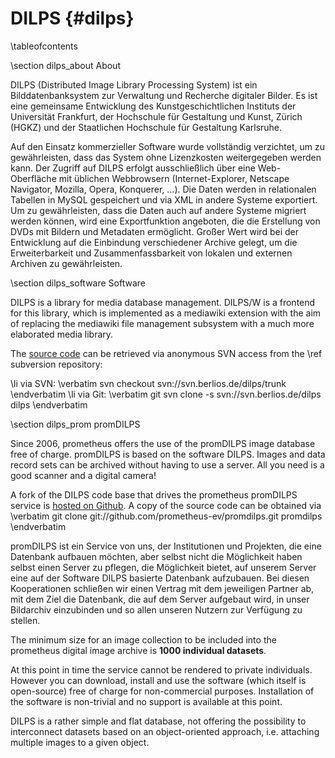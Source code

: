 DILPS    {#dilps}
=================

\tableofcontents

\section dilps_about About

DILPS (Distributed Image Library Processing System) ist ein Bilddatenbanksystem zur Verwaltung und Recherche digitaler Bilder. Es ist eine gemeinsame Entwicklung des Kunstgeschichtlichen Instituts der Universität Frankfurt, der Hochschule für Gestaltung und Kunst, Zürich (HGKZ) und der Staatlichen Hochschule für Gestaltung Karlsruhe.

Auf den Einsatz kommerzieller Software wurde vollständig verzichtet, um zu gewährleisten, dass das System ohne Lizenzkosten weitergegeben werden kann. Der Zugriff auf DILPS erfolgt ausschließlich über eine Web-Oberfläche mit üblichen Webbrowsern (Internet-Explorer, Netscape Navigator, Mozilla, Opera, Konquerer, …). Die Daten werden in relationalen Tabellen in MySQL gespeichert und via XML in andere Systeme exportiert. Um zu gewährleisten, dass die Daten auch auf andere Systeme migriert werden können, wird eine Exportfunktion angeboten, die die Erstellung von DVDs mit Bildern und Metadaten ermöglicht. Großer Wert wird bei der Entwicklung auf die Einbindung verschiedener Archive gelegt, um die Erweiterbarkeit und Zusammenfassbarkeit von lokalen und externen Archiven zu gewährleisten.

\section dilps_software Software

DILPS is a library for media database management. DILPS/W is a frontend for this library, which is implemented as a mediawiki extension with the aim of replacing the mediawiki file management subsystem with a much more elaborated media library.

The [source code](http://developer.berlios.de/projects/dilps) can be retrieved
via anonymous SVN access from the \ref subversion repository:

  \li via SVN:
\verbatim
svn checkout svn://svn.berlios.de/dilps/trunk
\endverbatim
  \li via Git:
\verbatim
git svn clone -s svn://svn.berlios.de/dilps dilps
\endverbatim

\section dilps_prom promDILPS

Since 2006, prometheus offers the use of the promDILPS image database free of charge. promDILPS is based on the software DILPS. Images and data record sets can be archived without having to use a server. All you need is a good scanner and a digital camera!

A fork of the DILPS code base that drives the prometheus promDILPS service is
[hosted on Github](https://github.com/prometheus-ev/promdilps). A copy of the
source code can be obtained via
\verbatim
git clone git://github.com/prometheus-ev/promdilps.git promdilps
\endverbatim

promDILPS ist ein Service von uns, der Institutionen und Projekten, die eine Datenbank aufbauen möchten, aber selbst nicht die Möglichkeit haben selbst einen Server zu pflegen, die Möglichkeit bietet, auf unserem Server eine auf der Software DILPS basierte Datenbank aufzubauen. Bei diesen Kooperationen schließen wir einen Vertrag mit dem jeweiligen Partner ab, mit dem Ziel die Datenbank, die auf dem Server aufgebaut wird, in unser Bildarchiv einzubinden und so allen unseren Nutzern zur Verfügung zu stellen.

The minimum size for an image collection to be included into the prometheus digital image
archive is **1000 individual datasets**.

At this point in time the service cannot be rendered to private individuals. However
you can download, install and use the software (which itself is open-source) free
of charge for non-commercial purposes. Installation of the software is non-trivial and
no support is available at this point.

DILPS is a rather simple and flat database, not offering the possibility to
interconnect datasets based on an object-oriented approach, i.e. attaching
multiple images to a given object.
